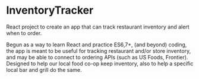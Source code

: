 # InventoryTracker
React project to create an app that can track restaurant inventory and alert when to order.

Begun as a way to learn React and practice ES6,7+, (and beyond) coding, the app is meant to be useful for tracking restaurant and/or store inventory, and may be able to connect to ordering APIs (such as US Foods, Frontier). Designed to help our local food co-op keep inventory, also to help a specific local bar and grill do the same.
